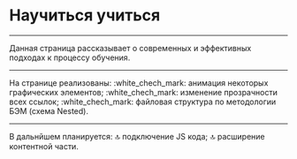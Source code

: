 # Научиться учиться
____
Данная страница рассказывает о современных и эффективных подходах к процессу обучения.
____
На странице реализованы:
:white_chech_mark: анимация некоторых графических элементов;
:white_chech_mark: изменение прозрачности всех ссылок;
:white_chech_mark: файловая структура по методологии БЭМ (схема Nested).
____
В дальнйшем планируется:
:top: подключение JS кода;
:top: расширение контентной части.